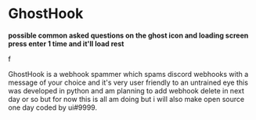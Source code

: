 # GhostHook

**possible common asked questions on the ghost icon and loading screen press enter 1 time and it'll load rest**

f

GhostHook is a webhook spammer which spams discord webhooks with a message of your choice and it's very user friendly to an untrained eye this was developed in python and am 
planning to add webhook delete in next day or so but for now this is all am doing but i will also make open source one day coded by ui#9999.
